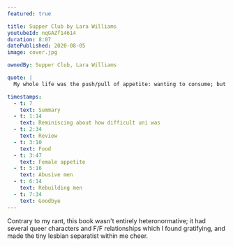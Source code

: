 ```yaml
---
featured: true

title: Supper Club by Lara Williams
youtubeId: nqGAZf14614
duration: 8:07
datePublished: 2020-08-05
image: cover.jpg

ownedBy: Supper Club, Lara Williams

quote: |
  My whole life was the push/pull of appetite: wanting to consume; but also to be consumed

timestamps:
  - t: 7
    text: Summary
  - t: 1:14
    text: Reminiscing about how difficult uni was
  - t: 2:34
    text: Review
  - t: 3:10
    text: Food
  - t: 3:47
    text: Female appetite
  - t: 5:16
    text: Abusive men
  - t: 6:14
    text: Rebuilding men
  - t: 7:34
    text: Goodbye
---
```


Contrary to my rant, this book wasn't entirely heteronormative; it had several queer characters and F/F relationships which I found gratifying, and made the tiny lesbian separatist within me cheer.
